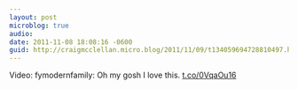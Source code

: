```yaml
---
layout: post
microblog: true
audio: 
date: 2011-11-08 18:08:16 -0600
guid: http://craigmcclellan.micro.blog/2011/11/09/t134059694728810497.html
---
```

Video: fymodernfamily: Oh my gosh I love this. [t.co/0VqaOu16](http://t.co/0VqaOu16)
